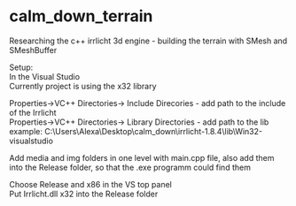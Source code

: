 # calm_down_terrain
Researching the c++ irrlicht 3d engine - building the terrain with SMesh and SMeshBuffer

Setup:  
In the Visual Studio  
Currently project is using the x32 library  

Properties->VC++ Directories-> Include Direcories - add path to the include of the Irrlicht  
Properties->VC++ Directories-> Library Directories - add path to the lib  
example: C:\Users\Alexa\Desktop\calm_down\irrlicht-1.8.4\lib\Win32-visualstudio  

Add media and img folders in one level with main.cpp file, also add them into the Release folder, so that the .exe programm could find them

Choose Release and x86 in the VS top panel  
Put Irrlicht.dll x32 into the Release folder  
